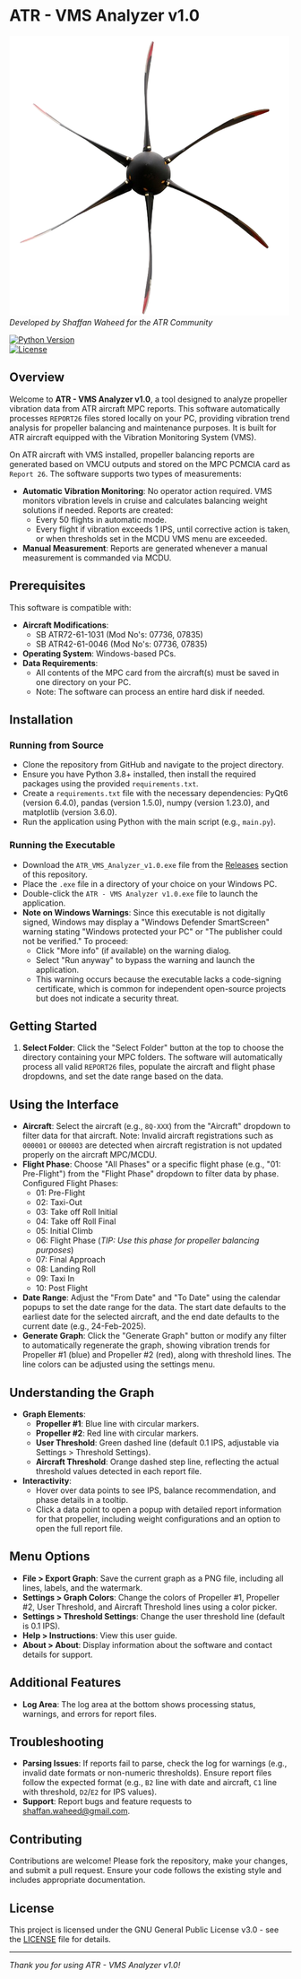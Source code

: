 # ATR - VMS Analyzer v1.0

![ATR - VMS Analyzer Splash Screen](atr_propeller.png)  
*Developed by Shaffan Waheed for the ATR Community*

[![Python Version](https://img.shields.io/badge/python-3.8+-blue.svg)](https://www.python.org/downloads/)  
[![License](https://img.shields.io/badge/license-GPL--3.0-green.svg)](LICENSE)

## Overview

Welcome to **ATR - VMS Analyzer v1.0**, a tool designed to analyze propeller vibration data from ATR aircraft MPC reports. This software automatically processes `REPORT26` files stored locally on your PC, providing vibration trend analysis for propeller balancing and maintenance purposes. It is built for ATR aircraft equipped with the Vibration Monitoring System (VMS).

On ATR aircraft with VMS installed, propeller balancing reports are generated based on VMCU outputs and stored on the MPC PCMCIA card as `Report 26`. The software supports two types of measurements:

- **Automatic Vibration Monitoring**: No operator action required. VMS monitors vibration levels in cruise and calculates balancing weight solutions if needed. Reports are created:
  - Every 50 flights in automatic mode.
  - Every flight if vibration exceeds 1 IPS, until corrective action is taken, or when thresholds set in the MCDU VMS menu are exceeded.
- **Manual Measurement**: Reports are generated whenever a manual measurement is commanded via MCDU.

## Prerequisites

This software is compatible with:

- **Aircraft Modifications**:
  - SB ATR72-61-1031 (Mod No's: 07736, 07835)
  - SB ATR42-61-0046 (Mod No's: 07736, 07835)
- **Operating System**: Windows-based PCs.
- **Data Requirements**:
  - All contents of the MPC card from the aircraft(s) must be saved in one directory on your PC.
  - Note: The software can process an entire hard disk if needed.

## Installation

### Running from Source
- Clone the repository from GitHub and navigate to the project directory.
- Ensure you have Python 3.8+ installed, then install the required packages using the provided `requirements.txt`.
- Create a `requirements.txt` file with the necessary dependencies: PyQt6 (version 6.4.0), pandas (version 1.5.0), numpy (version 1.23.0), and matplotlib (version 3.6.0).
- Run the application using Python with the main script (e.g., `main.py`).

### Running the Executable
- Download the `ATR_VMS_Analyzer_v1.0.exe` file from the [Releases](https://github.com/<your-username>/atr-vms-analyzer/releases) section of this repository.
- Place the `.exe` file in a directory of your choice on your Windows PC.
- Double-click the `ATR - VMS Analyzer v1.0.exe` file to launch the application.
- **Note on Windows Warnings**: Since this executable is not digitally signed, Windows may display a "Windows Defender SmartScreen" warning stating "Windows protected your PC" or "The publisher could not be verified." To proceed:
  - Click "More info" (if available) on the warning dialog.
  - Select "Run anyway" to bypass the warning and launch the application.
  - This warning occurs because the executable lacks a code-signing certificate, which is common for independent open-source projects but does not indicate a security threat.

## Getting Started

1. **Select Folder**:
   Click the "Select Folder" button at the top to choose the directory containing your MPC folders. The software will automatically process all valid `REPORT26` files, populate the aircraft and flight phase dropdowns, and set the date range based on the data.

## Using the Interface

- **Aircraft**:
  Select the aircraft (e.g., `8Q-XXX`) from the "Aircraft" dropdown to filter data for that aircraft. Note: Invalid aircraft registrations such as `000001` or `000003` are detected when aircraft registration is not updated properly on the aircraft MPC/MCDU.
- **Flight Phase**:
  Choose "All Phases" or a specific flight phase (e.g., "01: Pre-Flight") from the "Flight Phase" dropdown to filter data by phase. Configured Flight Phases:
  - 01: Pre-Flight
  - 02: Taxi-Out
  - 03: Take off Roll Initial
  - 04: Take off Roll Final
  - 05: Initial Climb
  - 06: Flight Phase (*TIP: Use this phase for propeller balancing purposes*)
  - 07: Final Approach
  - 08: Landing Roll
  - 09: Taxi In
  - 10: Post Flight
- **Date Range**:
  Adjust the "From Date" and "To Date" using the calendar popups to set the date range for the data. The start date defaults to the earliest date for the selected aircraft, and the end date defaults to the current date (e.g., 24-Feb-2025).
- **Generate Graph**:
  Click the "Generate Graph" button or modify any filter to automatically regenerate the graph, showing vibration trends for Propeller #1 (blue) and Propeller #2 (red), along with threshold lines. The line colors can be adjusted using the settings menu.

## Understanding the Graph

- **Graph Elements**:
  - **Propeller #1**: Blue line with circular markers.
  - **Propeller #2**: Red line with circular markers.
  - **User Threshold**: Green dashed line (default 0.1 IPS, adjustable via Settings > Threshold Settings).
  - **Aircraft Threshold**: Orange dashed step line, reflecting the actual threshold values detected in each report file.
- **Interactivity**:
  - Hover over data points to see IPS, balance recommendation, and phase details in a tooltip.
  - Click a data point to open a popup with detailed report information for that propeller, including weight configurations and an option to open the full report file.

## Menu Options

- **File > Export Graph**:
  Save the current graph as a PNG file, including all lines, labels, and the watermark.
- **Settings > Graph Colors**:
  Change the colors of Propeller #1, Propeller #2, User Threshold, and Aircraft Threshold lines using a color picker.
- **Settings > Threshold Settings**:
  Change the user threshold line (default is 0.1 IPS).
- **Help > Instructions**:
  View this user guide.
- **About > About**:
  Display information about the software and contact details for support.

## Additional Features

- **Log Area**:
  The log area at the bottom shows processing status, warnings, and errors for report files.

## Troubleshooting

- **Parsing Issues**:
  If reports fail to parse, check the log for warnings (e.g., invalid date formats or non-numeric thresholds). Ensure report files follow the expected format (e.g., `B2` line with date and aircraft, `C1` line with threshold, `D2`/`E2` for IPS values).
- **Support**:
  Report bugs and feature requests to [shaffan.waheed@gmail.com](mailto:shaffan.waheed@gmail.com).

## Contributing

Contributions are welcome! Please fork the repository, make your changes, and submit a pull request. Ensure your code follows the existing style and includes appropriate documentation.

## License

This project is licensed under the GNU General Public License v3.0 - see the [LICENSE](LICENSE) file for details.

---

*Thank you for using ATR - VMS Analyzer v1.0!*
